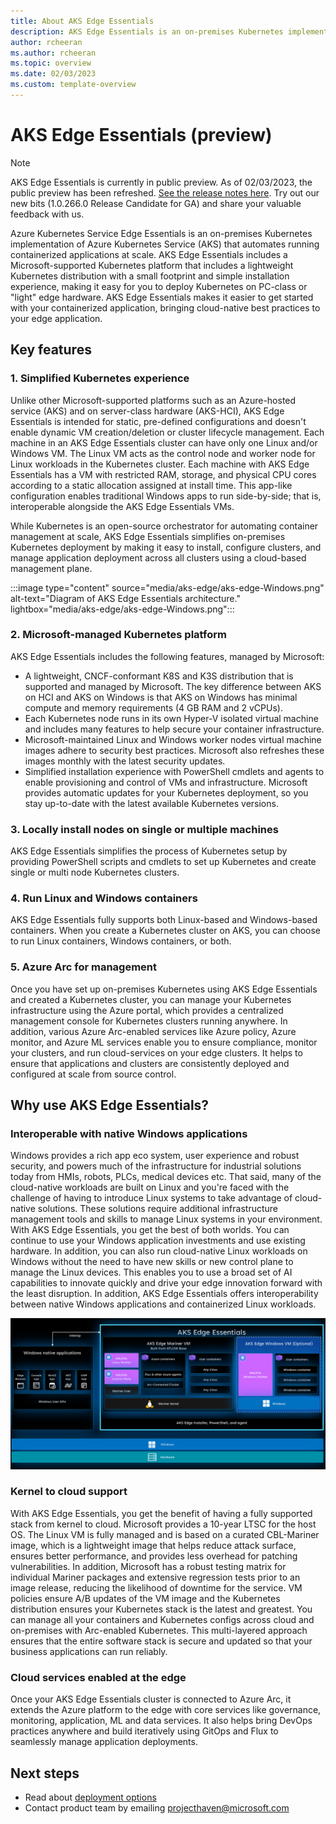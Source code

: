 ```yaml
---
title: About AKS Edge Essentials
description: AKS Edge Essentials is an on-premises Kubernetes implementation of Azure Kubernetes Service (AKS), which automates running containerized applications at scale.
author: rcheeran
ms.author: rcheeran
ms.topic: overview
ms.date: 02/03/2023
ms.custom: template-overview
---
```


# AKS Edge Essentials (preview)

> [!NOTE]
> AKS Edge Essentials is currently in public preview. As of 02/03/2023, the public preview has been refreshed. [See the release notes here](https://github.com/Azure/AKS-Edge/releases). Try out our new bits (1.0.266.0 Release Candidate for GA) and share your valuable feedback with us.


Azure Kubernetes Service Edge Essentials is an on-premises Kubernetes implementation of Azure Kubernetes Service (AKS) that automates running containerized applications at scale. AKS Edge Essentials includes a Microsoft-supported Kubernetes platform that includes a lightweight Kubernetes distribution with a small footprint and simple installation experience, making it easy for you to deploy Kubernetes on PC-class or "light" edge hardware. AKS Edge Essentials makes it easier to get started with your containerized application, bringing cloud-native best practices to your edge application.

## Key features

### 1. Simplified Kubernetes experience

Unlike other Microsoft-supported platforms such as an Azure-hosted service (AKS) and on server-class hardware (AKS-HCI), AKS Edge Essentials is intended for static, pre-defined configurations and doesn't enable dynamic VM creation/deletion or cluster lifecycle management. Each machine in an AKS Edge Essentials cluster can have only one Linux and/or Windows VM. The Linux VM acts as the control node and worker node for Linux workloads in the Kubernetes cluster. Each machine with AKS Edge Essentials has a VM with restricted RAM, storage, and physical CPU cores according to a static allocation assigned at install time. This app-like configuration enables traditional Windows apps to run side-by-side; that is, interoperable alongside the AKS Edge Essentials VMs.

While Kubernetes is an open-source orchestrator for automating container management at scale, AKS Edge Essentials simplifies on-premises Kubernetes deployment by making it easy to install, configure clusters, and manage application deployment across all clusters using a cloud-based management plane.

:::image type="content" source="media/aks-edge/aks-edge-Windows.png" alt-text="Diagram of AKS Edge Essentials architecture." lightbox="media/aks-edge/aks-edge-Windows.png":::

### 2. Microsoft-managed Kubernetes platform

AKS Edge Essentials includes the following features, managed by Microsoft:

- A lightweight, CNCF-conformant K8S and K3S distribution that is supported and managed by Microsoft. The key difference between AKS on HCI and AKS on Windows is that AKS on Windows has minimal compute and memory requirements (4 GB RAM and 2 vCPUs).
- Each Kubernetes node runs in its own Hyper-V isolated virtual machine and includes many features to help secure your container infrastructure.
- Microsoft-maintained Linux and Windows worker nodes virtual machine images adhere to security best practices. Microsoft also refreshes these images monthly with the latest security updates.
- Simplified installation experience with PowerShell cmdlets and agents to enable provisioning and control of VMs and infrastructure. Microsoft provides automatic updates for your Kubernetes deployment, so you stay up-to-date with the latest available Kubernetes versions.

### 3. Locally install nodes on single or multiple machines

AKS Edge Essentials simplifies the process of Kubernetes setup by providing PowerShell scripts and cmdlets to set up Kubernetes and create single or multi node Kubernetes clusters.

### 4. Run Linux and Windows containers

AKS Edge Essentials fully supports both Linux-based and Windows-based containers. When you create a Kubernetes cluster on AKS, you can choose to run Linux containers, Windows containers, or both.

### 5. Azure Arc for management

Once you have set up on-premises Kubernetes using AKS Edge Essentials and created a Kubernetes cluster, you can manage your Kubernetes infrastructure using the Azure portal, which provides a centralized management console for Kubernetes clusters running anywhere. In addition, various Azure Arc-enabled services like Azure policy, Azure monitor, and Azure ML services enable you to ensure compliance, monitor your clusters, and run cloud-services on your edge clusters. It helps to ensure that applications and clusters are consistently deployed and configured at scale from source control.

## Why use AKS Edge Essentials?

### Interoperable with native Windows applications

Windows provides a rich app eco system, user experience and robust security, and powers much of the infrastructure for industrial solutions today from HMIs, robots, PLCs, medical devices etc. That said, many of the cloud-native workloads are built on Linux and you're faced with the challenge of having to introduce Linux systems to take advantage of cloud-native solutions. These solutions require additional infrastructure management tools and skills to manage Linux systems in your environment. With AKS Edge Essentials, you get the best of both worlds. You can continue to use your Windows application investments and use existing hardware. In addition, you can also run cloud-native Linux workloads on Windows without the need to have new skills or new control plane to manage the Linux devices. This enables you to use a broad set of AI capabilities to innovate quickly and drive your edge innovation forward with the least disruption. In addition, AKS Edge Essentials offers interoperability between native Windows applications and containerized Linux workloads.

![Diagram of AKS Edge Essentials interop.](media/aks-edge/aks-edge-windows-arch.png)

### Kernel to cloud support  

With AKS Edge Essentials, you get the benefit of having a fully supported stack from kernel to cloud. Microsoft provides a 10-year LTSC for the host OS. The Linux VM is fully managed and is based on a curated CBL-Mariner image, which is a lightweight image that helps reduce attack surface, ensures better performance, and provides less overhead for patching vulnerabilities. In addition, Microsoft has a robust testing matrix for individual Mariner packages and extensive regression tests prior to an image release, reducing the likelihood of downtime for the service. VM policies ensure A/B updates of the VM image and the Kubernetes distribution ensures your Kubernetes stack is the latest and greatest. You can manage all your containers and Kubernetes configs across cloud and on-premises with Arc-enabled Kubernetes. This multi-layered approach ensures that the entire software stack is secure and updated so that your business applications can run reliably.

### Cloud services enabled at the edge

Once your AKS Edge Essentials cluster is connected to Azure Arc, it extends the Azure platform to the edge with core services like governance, monitoring, application, ML and data services. It also helps bring DevOps practices anywhere and build iteratively using GitOps and Flux to seamlessly manage application deployments.

## Next steps

- Read about [deployment options](./aks-edge-concept-clusters-nodes.md)
- Contact product team by emailing projecthaven@microsoft.com
